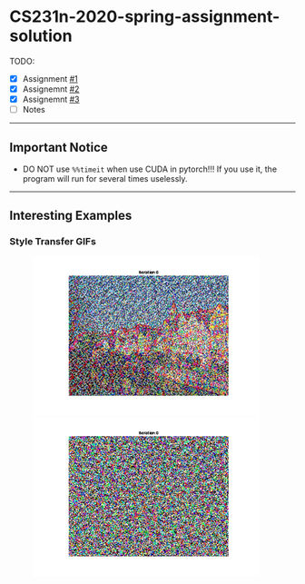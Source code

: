 # CS231n-2020-spring-assignment-solution
TODO:

- [x] Assignment [#1](https://cs231n.github.io/assignments2020/assignment1/)
- [x] Assignemnt [#2](https://cs231n.github.io/assignments2020/assignment2/)
- [x] Assignemnt [#3](https://cs231n.github.io/assignments2020/assignment3/)
- [ ] Notes

---

##  Important Notice

- DO NOT use `%%timeit` when use CUDA in pytorch!!! If you use it, the program will run for several times uselessly.

---

## Interesting Examples

### Style Transfer GIFs

<figure class="third">     <img src="assignment3/style_stransfer.gif" width="400"/><img src="assignment3/style_stransfer2.gif" width="400"/> </figure>

